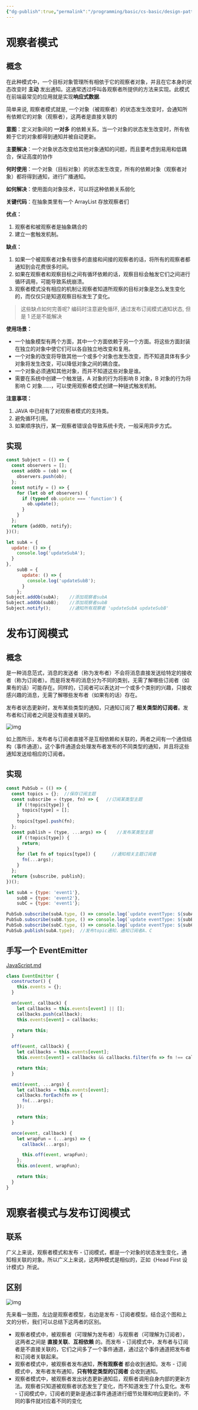 ```yaml
---
{"dg-publish":true,"permalink":"/programming/basic/cs-basic/design-pattern/event-bus/"}
---
```



# 观察者模式

## 概念

在此种模式中，一个目标对象管理所有相依于它的观察者对象，并且在它本身的状态改变时 **主动** 发出通知。这通常透过呼叫各观察者所提供的方法来实现。此模式在前端最常见的应用就是实现**响应式数据**.

简单来说, 观察者模式就是, 一个对象（被观察者）的状态发生改变时，会通知所有依赖它的对象（观察者），这两者是直接关联的

**意图**：定义对象间的 **一对多** 的依赖关系，当一个对象的状态发生改变时，所有依赖于它的对象都得到通知并被自动更新。

**主要解决**：一个对象状态改变给其他对象通知的问题，而且要考虑到易用和低耦合，保证高度的协作

**何时使用**：一个对象（目标对象）的状态发生改变，所有的依赖对象（观察者对象）都将得到通知，进行广播通知。

**如何解决**：使用面向对象技术，可以将这种依赖关系弱化

**关键代码**：在抽象类里有一个 ArrayList 存放观察者们

**优点：**

1. 观察者和被观察者是抽象耦合的
2. 建立一套触发机制。

**缺点：**

1. 如果一个被观察者对象有很多的直接和间接的观察者的话，将所有的观察者都通知到会花费很多时间。
2. 如果在观察者和观察目标之间有循环依赖的话，观察目标会触发它们之间进行循环调用，可能导致系统崩溃。
3. 观察者模式没有相应的机制让观察者知道所观察的目标对象是怎么发生变化的，而仅仅只是知道观察目标发生了变化。

> 这些缺点如何完善呢? 编码时注意避免循环, 通过发布订阅模式通知状态, 但是 1 还是不能解决

**使用场景：**

- 一个抽象模型有两个方面，其中一个方面依赖于另一个方面。将这些方面封装在独立的对象中使它们可以各自独立地改变和复用。
- 一个对象的改变将导致其他一个或多个对象也发生改变，而不知道具体有多少对象将发生改变，可以降低对象之间的耦合度。
- 一个对象必须通知其他对象，而并不知道这些对象是谁。
- 需要在系统中创建一个触发链，A 对象的行为将影响 B 对象，B 对象的行为将影响 C 对象……，可以使用观察者模式创建一种链式触发机制。

**注意事项：**

1. JAVA 中已经有了对观察者模式的支持类。
2. 避免循环引用。
3. 如果顺序执行，某一观察者错误会导致系统卡壳，一般采用异步方式。

## 实现

```js
const Subject = (() => {
  const observers = [];
  const addOb = (ob) => {
    observers.push(ob);
  };
  const notify = () => {
    for (let ob of observers) {
      if (typeof ob.update === 'function') {
        ob.update();
      }
    }
  };
  return {addOb, notify};
})();

let subA = {
  update: () => {
    console.log('updateSubA');
  }
},
    subB = {
      update: () => {
        console.log('updateSubB');
      }
    };
Subject.addOb(subA);    //添加观察者subA
Subject.addOb(subB);    //添加观察者subB
Subject.notify();       //通知所有观察者 'updateSubA updateSubB'
```

# 发布订阅模式

## 概念

是一种消息范式，消息的发送者（称为发布者）不会将消息直接发送给特定的接收者（称为订阅者）。而是将发布的消息分为不同的类别，无需了解哪些订阅者（如果有的话）可能存在。同样的，订阅者可以表达对一个或多个类别的兴趣，只接收感兴趣的消息，无需了解哪些发布者（如果有的话）存在。

发布者状态更新时，发布某些类型的通知，只通知订阅了 **相关类型的订阅者**。发布者和订阅者之间是没有直接关联的。

![img](/img/user/programming/basic/cs-basic/design-pattern/event-bus/16aac43ea16815d9.jpg)

如上图所示，发布者与订阅者直接不是互相依赖和关联的，两者之间有一个通信结构（事件通道）。这个事件通道会处理发布者发布的不同类型的通知，并且将这些通知发送给相应的订阅者。

## 实现

```js
const PubSub = (() => {
  const topics = {};  //保存订阅主题
  const subscribe = (type, fn) => {   //订阅某类型主题
    if (!topics[type]) {
      topics[type] = [];
    }
    topics[type].push(fn);
  };
  const publish = (type, ...args) => {    //发布某类型主题
    if (!topics[type]) {
      return;
    }
    for (let fn of topics[type]) {      //通知相关主题订阅者
      fn(...args);
    }
  };
  return {subscribe, publish};
})();

let subA = {type: 'event1'},
    subB = {type: 'event2'},
    subC = {type: 'event1'};

PubSub.subscribe(subA.type, () => console.log(`update eventType: ${subA.type} subA`));   //订阅者A订阅topic1
PubSub.subscribe(subB.type, () => console.log(`update eventType: ${subB.type} subB`));   //订阅者B订阅topic2
PubSub.subscribe(subC.type, () => console.log(`update eventType: ${subC.type} subC`));   //订阅者C订阅topic1
PubSub.publish(subA.type);  //发布topic通知，通知订阅者A、C

```

## 手写一个 EventEmitter

[JavaScript.md](https://github.com/CavsZhouyou/Front-End-Interview-Notebook/blob/master/JavaScript/JavaScript.md#163-eventemitter-%E5%AE%9E%E7%8E%B0)

```js
class EventEmitter {
  constructor() {
    this.events = {};
  }

  on(event, callback) {
    let callbacks = this.events[event] || [];
    callbacks.push(callback);
    this.events[event] = callbacks;

    return this;
  }

  off(event, callback) {
    let callbacks = this.events[event];
    this.events[event] = callbacks && callbacks.filter(fn => fn !== callback);

    return this;
  }

  emit(event, ...args) {
    let callbacks = this.events[event];
    callbacks.forEach(fn => {
      fn(...args);
    });

    return this;
  }

  once(event, callback) {
    let wrapFun = (...args) => {
      callback(...args);

      this.off(event, wrapFun);
    };
    this.on(event, wrapFun);

    return this;
  }
}
```

# 观察者模式与发布订阅模式

## 联系

广义上来说，观察者模式和发布 - 订阅模式，都是一个对象的状态发生变化，通知相关联的对象。所以广义上来说，这两种模式是相似的，正如《Head First 设计模式》所说。

## 区别

![img](/img/user/programming/basic/cs-basic/design-pattern/event-bus/16aac6aa330bdcc4.jpg)

先来看一张图，左边是观察者模型，右边是发布 - 订阅者模型。结合这个图和上文的分析，我们可以总结下这两者的区别。

+ 观察者模式中，被观察者（可理解为发布者）与观察者（可理解为订阅者），这两者之间是 **直接关联**、**互相依赖** 的。而发布 - 订阅模式中，发布者与订阅者是不直接关联的，它们之间多了一个事件通道，通过这个事件通道把发布者和订阅者关联起来。
+ 观察者模式中，被观察者发布通知，**所有观察者** 都会收到通知。发布 - 订阅模式中，发布者发布通知，**只有特定类型的订阅者** 会收到通知。
+ 观察者模式中，被观察者发出状态更新通知后，观察者调用自身内部的更新方法。观察者只知道被观察者状态发生了变化，而不知道发生了什么变化。发布 - 订阅模式中，订阅者的更新是通过事件通道进行细节处理和响应更新的，不同的事件就对应着不同的变化
